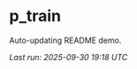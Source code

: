 # p_train

Auto-updating README demo.

<!--START_SECTION:status-->
_Last run: 2025-09-30 19:18 UTC_
<!--END_SECTION:status-->


































































































































































































































































































































































































































































































































































































































































































































































































































































































